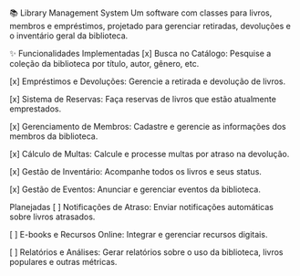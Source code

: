 📚 Library Management System
Um software com classes para livros, membros e empréstimos, projetado para gerenciar retiradas, devoluções e o inventário geral da biblioteca.

✨ Funcionalidades
Implementadas
[x] Busca no Catálogo: Pesquise a coleção da biblioteca por título, autor, gênero, etc.

[x] Empréstimos e Devoluções: Gerencie a retirada e devolução de livros.

[x] Sistema de Reservas: Faça reservas de livros que estão atualmente emprestados.

[x] Gerenciamento de Membros: Cadastre e gerencie as informações dos membros da biblioteca.

[x] Cálculo de Multas: Calcule e processe multas por atraso na devolução.

[x] Gestão de Inventário: Acompanhe todos os livros e seus status.

[x] Gestão de Eventos: Anunciar e gerenciar eventos da biblioteca.

Planejadas
[ ] Notificações de Atraso: Enviar notificações automáticas sobre livros atrasados.

[ ] E-books e Recursos Online: Integrar e gerenciar recursos digitais.

[ ] Relatórios e Análises: Gerar relatórios sobre o uso da biblioteca, livros populares e outras métricas.
